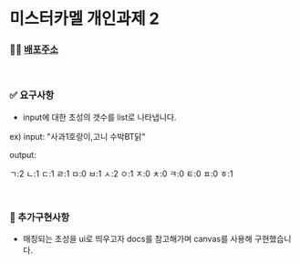 # 미스터카멜 개인과제 2

### 🧑‍💻 [배포주소](https://seongsangcho.github.io/wanted-preonboarding-subject-individual-2/)

<br/>

### ✅ 요구사항

- input에 대한 초성의 갯수를 list로 나타냅니다.

ex) input: "사과1호랑이,고니 수박BT닭"

output: 

ㄱ:2
ㄴ:1
ㄷ:1
ㄹ:1
ㅁ:0
ㅂ:1
ㅅ:2
ㅇ:1
ㅈ:0
ㅊ:0
ㅋ:0
ㅌ:0
ㅍ:0
ㅎ:1

<br/>

### 👀 추가구현사항

- 매칭되는 초성을 ui로 띄우고자 docs를 참고해가며 canvas를 사용해 구현했습니다.
